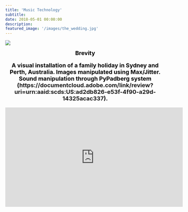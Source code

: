 ```yaml
---
title: 'Music Technology'
subtitle:
date: 2018-05-01 00:00:00
description:
featured_image: '/images/the_wedding.jpg'
---
```


![](/images/the_wedding.jpeg)

<center><b><font size="+1"><font style="color:black">
Brevity<br>
<p>A visual installation of a family holiday in Sydney and Perth, Australia. Images manipulated using Max/Jitter. Sound manipulation through PyPadberg system (<a>https://documentcloud.adobe.com/link/review?uri=urn:aaid:scds:US:ad2db826-e53f-4f90-a29d-14325acac337</a>).

<center>
<iframe width="560" height="315" src="https://www.youtube.com/embed/7aAj2faVzg0" title="YouTube video player" frameborder="0" allow="accelerometer; autoplay; clipboard-write; encrypted-media; gyroscope; picture-in-picture" allowfullscreen></iframe>
</center>
